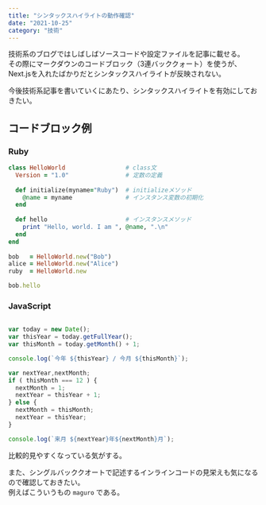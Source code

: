 ```yaml
---
title: "シンタックスハイライトの動作確認"
date: "2021-10-25"
category: "技術"
---
```


技術系のブログではしばしばソースコードや設定ファイルを記事に載せる。  
その際にマークダウンのコードブロック（3連バッククォート）を使うが、Next.jsを入れたばかりだとシンタックスハイライトが反映されない。

今後技術系記事を書いていくにあたり、シンタックスハイライトを有効にしておきたい。

## コードブロック例

### Ruby

```ruby
class HelloWorld                 # class文
  Version = "1.0"                # 定数の定義
 
  def initialize(myname="Ruby")  # initializeメソッド
    @name = myname               # インスタンス変数の初期化
  end
 
  def hello                      # インスタンスメソッド
    print "Hello, world. I am ", @name, ".\n"
  end
end
 
bob   = HelloWorld.new("Bob")
alice = HelloWorld.new("Alice")
ruby  = HelloWorld.new

bob.hello

```

### JavaScript

```javascript

var today = new Date();
var thisYear = today.getFullYear();
var thisMonth = today.getMonth() + 1;

console.log(`今年 ${thisYear} / 今月 ${thisMonth}`);

var nextYear,nextMonth;
if ( thisMonth === 12 ) {
  nextMonth = 1;
  nextYear = thisYear + 1;
} else {
  nextMonth = thisMonth; 
  nextYear = thisYear;
}

console.log(`来月 ${nextYear}年${nextMonth}月`);

```
比較的見やすくなっている気がする。

また、シングルバッククオートで記述するインラインコードの見栄えも気になるので確認しておきたい。  
例えばこういうもの `maguro` である。
